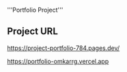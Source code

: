 '''Portfolio Project'''

## Project URL

https://project-portfolio-784.pages.dev/

https://portfolio-omkarrg.vercel.app
